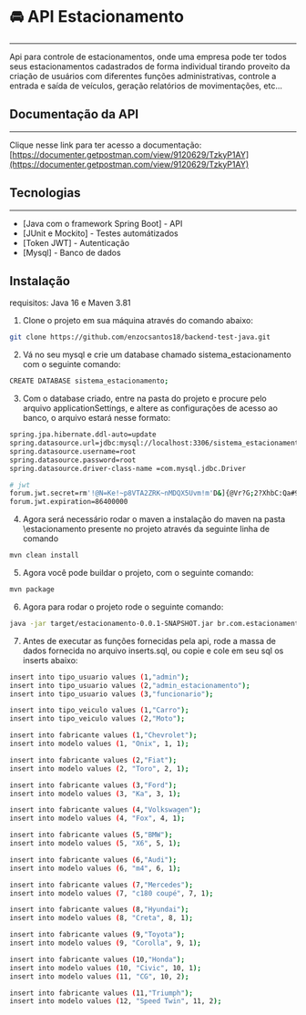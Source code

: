 # 🚘 API Estacionamento
---
Api para controle de estacionamentos, onde uma empresa pode ter todos seus estacionamentos cadastrados de forma individual tirando proveito da criação de usuários com diferentes funções administrativas, controle a entrada e saída de veículos, geração relatórios de movimentações, etc...

## Documentação da API
---
Clique nesse link para ter acesso a documentação: [https://documenter.getpostman.com/view/9120629/TzkyP1AY](https://documenter.getpostman.com/view/9120629/TzkyP1AY)


## Tecnologias
---
- [Java com o framework Spring Boot] - API
- [JUnit e Mockito] - Testes automátizados
- [Token JWT] - Autenticação
- [Mysql] - Banco de dados


## Instalação
requisitos: Java 16 e Maven 3.81

1. Clone o projeto em sua máquina através do comando abaixo:

```sh
git clone https://github.com/enzocsantos18/backend-test-java.git
```
2. Vá no seu mysql e crie um database chamado sistema_estacionamento com o seguinte comando: 

```sh
CREATE DATABASE sistema_estacionamento;
```
3. Com o database criado, entre na pasta do projeto e procure pelo arquivo applicationSettings, e altere as configurações de acesso ao banco, o arquivo estará nesse formato:
```sh
spring.jpa.hibernate.ddl-auto=update
spring.datasource.url=jdbc:mysql://localhost:3306/sistema_estacionamento
spring.datasource.username=root
spring.datasource.password=root
spring.datasource.driver-class-name =com.mysql.jdbc.Driver

# jwt
forum.jwt.secret=rm'!@N=Ke!~p8VTA2ZRK~nMDQX5Uvm!m'D&]{@Vr?G;2?XhbC:Qa#9#eMLN\}x3?JR3.2zr~v)gYF^8\:8>:XfB:Ww75N/emt9Yj[bQMNCWwW\J?N,nvH.<2\.r~w]*e~vgak)X"v8H`MH/7"2E`,^k@n<vE-wD3g9JWPy;CrY*.Kd2_D])=><D?YhBaSua5hW%{2]_FVXzb9`8FH^b[X3jzVER&:jw2<=c38=>L/zBq`}C6tT*cCSVC^c]-L}&/
forum.jwt.expiration=86400000
```

4. Agora será necessário rodar o maven a instalação do maven na pasta \estacionamento presente no projeto através da seguinte linha de comando
``` sh
mvn clean install
```
5. Agora você pode buildar o projeto, com o seguinte comando:
``` sh
mvn package
```

6. Agora para rodar o projeto rode o seguinte comando:
``` sh
java -jar target/estacionamento-0.0.1-SNAPSHOT.jar br.com.estacionamento.EstacionamentoApplication
```

7. Antes de executar as funções fornecidas pela api, rode a massa de dados fornecida no arquivo inserts.sql, ou copie e cole em seu sql os inserts abaixo: 
```sh 
insert into tipo_usuario values (1,"admin");
insert into tipo_usuario values (2,"admin_estacionamento");
insert into tipo_usuario values (3,"funcionario");

insert into tipo_veiculo values (1,"Carro");
insert into tipo_veiculo values (2,"Moto");

insert into fabricante values (1,"Chevrolet");
insert into modelo values (1, "Onix", 1, 1);

insert into fabricante values (2,"Fiat");
insert into modelo values (2, "Toro", 2, 1);

insert into fabricante values (3,"Ford");
insert into modelo values (3, "Ka", 3, 1);

insert into fabricante values (4,"Volkswagen");
insert into modelo values (4, "Fox", 4, 1);

insert into fabricante values (5,"BMW");
insert into modelo values (5, "X6", 5, 1);

insert into fabricante values (6,"Audi");
insert into modelo values (6, "m4", 6, 1);

insert into fabricante values (7,"Mercedes");
insert into modelo values (7, "c180 coupé", 7, 1);

insert into fabricante values (8,"Hyundai");
insert into modelo values (8, "Creta", 8, 1);

insert into fabricante values (9,"Toyota");
insert into modelo values (9, "Corolla", 9, 1);

insert into fabricante values (10,"Honda");
insert into modelo values (10, "Civic", 10, 1);
insert into modelo values (11, "CG", 10, 2);

insert into fabricante values (11,"Triumph");
insert into modelo values (12, "Speed Twin", 11, 2);
```

